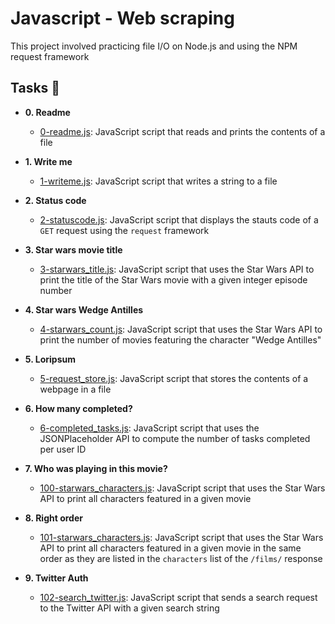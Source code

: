 # Javascript - Web scraping

This project involved practicing file I/O on Node.js and using the NPM request framework

## Tasks :page_with_curl:

* **0. Readme**
  * [0-readme.js](./0-readme.js): JavaScript script that reads and prints the contents of a file

* **1. Write me**
  * [1-writeme.js](./1-writeme.js): JavaScript script that writes a string to a file

* **2. Status code**
  * [2-statuscode.js](./2-statuscode.js): JavaScript script that displays the stauts code of a `GET` request using the `request` framework

* **3. Star wars movie title**
  * [3-starwars_title.js](./3-starwars_title.js): JavaScript script that uses the Star Wars API to print the title of the Star Wars movie with a given integer episode number

* **4. Star wars Wedge Antilles**
  * [4-starwars_count.js](./4-starwars_count.js): JavaScript script that uses the Star Wars API to print the number of movies featuring the character "Wedge Antilles"

* **5. Loripsum**
  * [5-request_store.js](./5-request_store.js): JavaScript script that stores the contents of a webpage in a file

* **6. How many completed?**
  * [6-completed_tasks.js](./6-completed_tasks.js): JavaScript script that uses the JSONPlaceholder API to compute the number of tasks completed per user ID

* **7. Who was playing in this movie?**
  * [100-starwars_characters.js](./100-starwars_characters.js): JavaScript script that uses the Star Wars API to print all characters featured in a given movie

* **8. Right order**
  * [101-starwars_characters.js](./101-starwars_characters.js): JavaScript script that uses the Star Wars API to print all characters featured in a given movie in the same order as they are listed in the `characters` list of the `/films/` response

* **9. Twitter Auth**
  * [102-search_twitter.js](./102-search_twitter.js): JavaScript script that sends a search request to the Twitter API with a given search string
